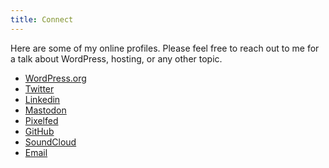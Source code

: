 ```yaml
---
title: Connect
---
```

Here are some of my online profiles. Please feel free to reach out to me for a talk about WordPress, hosting, or any other topic.

- [WordPress.org](https://profiles.wordpress.org/mbootsman)
- [Twitter](https://twitter.com/mbootsman)
- [Linkedin](https://www.linkedin.com/in/marcelbootsman/)
- <a rel="me" href="https://toot.re/@mbootsman">Mastodon</a>
- [Pixelfed](https://pixelfed.social/mbootsman)
- [GitHub](https://github.com/mbootsman)
- [SoundCloud](https://soundcloud.com/marcel-bootsman)
- [Email](mailto:marcel@nostromo.nl)
